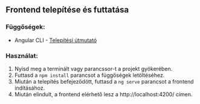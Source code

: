 ## Frontend telepítése és futtatása

### Függőségek:
- Angular CLI - [Telepítési útmutató](https://angular.io/guide/setup-local)

### Használat:
1. Nyisd meg a terminált vagy parancssor-t a projekt gyökerében.
2. Futtasd a `npm install` parancsot a függőségek letöltéséhez.
3. Miután a telepítés befejeződött, futtasd a `ng serve` parancsot a frontend indításához.
4. Miután elindult, a frontend elérhető lesz a http://localhost:4200/ címen.
